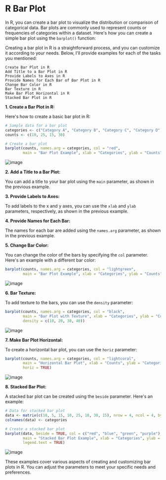 # R Bar Plot
In R, you can create a bar plot to visualize the distribution or comparison of categorical data. Bar plots are commonly used to represent counts or frequencies of categories within a dataset. Here's how you can create a simple bar plot using the `barplot()` function:

Creating a bar plot in R is a straightforward process, and you can customize it according to your needs. Below, I'll provide examples for each of the tasks you mentioned:

```
Create Bar Plot in R
Add Title to a Bar Plot in R
Provide Labels to Axes in R
Provide Names for Each Bar of Bar Plot in R
Change Bar Color in R
Bar Texture in R
Make Bar Plot Horizontal in R
Stacked Bar Plot in R

```


**1. Create a Bar Plot in R:**

Here's how to create a basic bar plot in R:

```R
# Sample data for a bar plot
categories <- c("Category A", "Category B", "Category C", "Category D")
counts <- c(10, 25, 15, 30)

# Create a bar plot
barplot(counts, names.arg = categories, col = "red",
        main = "Bar Plot Example", xlab = "Categories", ylab = "Counts")
```
![image](https://github.com/Pankaj-Str/R-Programming-Tutorial/assets/36913690/438a32b2-d759-4832-9ed4-ca5c40303059)


**2. Add a Title to a Bar Plot:**

You can add a title to your bar plot using the `main` parameter, as shown in the previous example.

**3. Provide Labels to Axes:**

To add labels to the x and y axes, you can use the `xlab` and `ylab` parameters, respectively, as shown in the previous example.

**4. Provide Names for Each Bar:**

The names for each bar are added using the `names.arg` parameter, as shown in the previous example.

**5. Change Bar Color:**

You can change the color of the bars by specifying the `col` parameter. Here's an example with a different bar color:

```R
barplot(counts, names.arg = categories, col = "lightgreen",
        main = "Bar Plot Example", xlab = "Categories", ylab = "Counts")
```
![image](https://github.com/Pankaj-Str/R-Programming-Tutorial/assets/36913690/1c929f2e-8623-423a-9043-69ae4a412719)


**6. Bar Texture:**

To add texture to the bars, you can use the `density` parameter:

```R
barplot(counts, names.arg = categories, col = "black",
        main = "Bar Plot with Texture", xlab = "Categories", ylab = "Counts",
        density = c(10, 20, 30, 40))
```
![image](https://github.com/Pankaj-Str/R-Programming-Tutorial/assets/36913690/313622db-25ab-4c03-be41-6c8eb12c2b49)

**7. Make Bar Plot Horizontal:**

To create a horizontal bar plot, you can use the `horiz` parameter:

```R
barplot(counts, names.arg = categories, col = "lightcoral",
        main = "Horizontal Bar Plot", xlab = "Counts", ylab = "Categories",
        horiz = TRUE)
```
![image](https://github.com/Pankaj-Str/R-Programming-Tutorial/assets/36913690/b671e120-79e8-4f6e-a4e5-31ed7186765c)

**8. Stacked Bar Plot:**

A stacked bar plot can be created using the `beside` parameter. Here's an example:

```R
# Data for stacked bar plot
data <- matrix(c(10, 5, 15, 10, 25, 10, 30, 15), nrow = 4, ncol = 4, byrow = TRUE)
colnames(data) <- categories

# Create a stacked bar plot
barplot(data, beside = TRUE, col = c("red", "blue", "green", "purple"),
        main = "Stacked Bar Plot Example", xlab = "Categories", ylab = "Counts",
        legend.text = TRUE)
```
![image](https://github.com/Pankaj-Str/R-Programming-Tutorial/assets/36913690/cb7247bf-c619-435d-8d7c-e25285a6d2b5)


These examples cover various aspects of creating and customizing bar plots in R. You can adjust the parameters to meet your specific needs and preferences.
